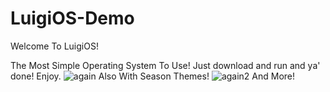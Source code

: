 # LuigiOS-Demo


Welcome To LuigiOS!

The Most Simple Operating System To Use!
Just download and run and ya' done!
Enjoy.
![again](https://user-images.githubusercontent.com/67026755/131235538-0137f792-ab81-4012-9f40-038440cac42b.png)
Also With Season Themes!
![again2](https://user-images.githubusercontent.com/67026755/131235619-c5290698-b7d5-4756-904e-69bc1eecd1b1.png)
And More!
